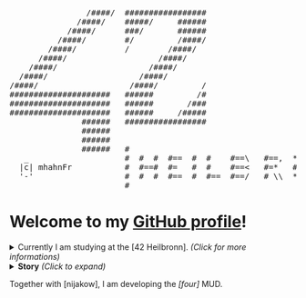 <pre>
                /####/  #################                                      
              /####/    #####/     ######                                      
            /####/      ###/       ######                                      
          /####/        #/         /####/                                      
        /####/          /        /####/                                        
      /####/                   /####/                                          
    /####/                   /####/                                            
  /####/                   /####/                                              
/####/                   /####/         /                                      
#####################   ######         /#                                      
#####################   ######       /###                                      
#####################   ######     /#####                                      
               ######   #################                                      
               ######                                                          
               ######                                                          
               ######   #                                                      
   _                    #  #  #  #==  #  #    #==\   #==,  *==*  #\\  #  #\\  #
  |c| mhahnFr           #  #==#  #=   #  #    #==<   #=*   #  #  # \\ #  # \\ #
  '-'                   #  #  #  #==  #  #==  #==/   # \\  *==*  #  \\#  #  \\#
                        #                                                      
</pre>
# Welcome to my [GitHub profile]!
<details><summary>Currently I am studying at the [42 Heilbronn]. <i>(Click for more informations)</i></summary>

## [42 Heilbronn]
The [42 Heilbronn] is a coding school with a completely new educational design.
There are no teachers, everyone is learning by everyone. This design, called
``peer learning``, challenges traditional education principles very
successfully. One can learn coding from scratch, but also people with a coding
background are welcomed.

### Final notes
Repositories that belong to projects of the [42 School] are preceeded by
``42cursus``. More informations about the [42 Heilbronn] can be found on their
website: [42heilbronn.de](https://www.42heilbronn.de/learncoderepeat)

You can contact me on [Slack] as well as on [Discord]. My 42 intra profile can
be found [here](https://profile.intra.42.fr/users/mhahn).

</details>

<details><summary><b>Story</b> <i>(Click to expand)</i></summary>

## Developer story
I started my journey of programming back in 2012, when I was 12 years old. I
started by reading a book about the [Java Programming Language]. After that, I
wrote a few projects in order to learn more about the main principles of
coding. After going through a second book, I wrote the [iSongs-RadioText]
project.

In 2015, I jumped on the Android platform and wrote a few apps,
including the [Rock-Paper-Scissors] app. Later, in 2016, I started
experimenting with OpenGL ES on Android. In addition to that project, I wrote
the [Shader IDE] to improve the workflow with the GLSL shaders. As I used the
Wavefront format for the 3D data for my app, I wrote the [Object Converter] in
2017, which converts the Wavefront 3D data in my own file format, called
**G**raphic**W**orld**O**bjects. Also in 2017, I wrote a small application to
automatically connect to my Android device, the [ADB Connector].

After having done all these projects, I made in 2018 an application to make
backups of my projects, the [Project Backupper]. Initially, it should simply
copy registered files to a specific location. As I was working in a virtual
machine, I had the problem that the guest was able to see the host's file
system, but the host could not see the guest's file system. To be still able to
copy the files, I added the possibility to use two instances of the
application, one inside of the VM, one on the host machine. The two instances
are communicating via the local network.

In 2019, I remade the [iSongs-RadioText] project, showing my capabilities of
coding in the [Java Programming language]. After finishing it, having made all
projects using the [Java Programming language], I decided to move on with
another language, the [Swift Programming language]. I started learning the
[Swift Programming language] already back in 2016, but my first project is from
2019, the [ADB Connector Mac]. This is a remake of the [ADB Connector], which
was written in a quick and dirty way.

In the second half of 2020, I started learning C++. But soon in the beginning
of 2021, I discovered the [42 School], and I decided to give the [42 Heilbronn]
a try. Having been selected after the [piscine], I became one of the first
students to discover the freshly opened [42 Heilbronn]. The language used in
their core [curriculum] is the C Programming language. Later on, other
programming languages are also used.

</details>

Together with [nijakow], I am developing the *[four]* MUD.

[iSongs-RadioText]: https://www.github.com/mhahnFr/iSongs-RadioText
[Rock-Paper-Scissors]: https://www.github.com/mhahnFr/RockPaperScissors
[Shader IDE]: https://www.github.com/mhahnFr/ShaderIDE
[Object Converter]: https://www.github.com/mhahnFr/Object_Converter
[ADB Connector]: https://www.github.com/mhahnFr/ADB_Connector
[Project Backupper]: https://www.github.com/mhahnFr/Project_Backupper
[Swift Programming language]: https://www.github.com/apple/swift
[ADB Connector Mac]: https://www.github.com/mhahnFr/ADB_Connector_Mac
[piscine]: https://www.42heilbronn.de/learncoderepeat
[curriculum]: https://www.42heilbronn.de/en/curriculum
[42 School]: https://www.github.com/42-School
[42 Heilbronn]: https://www.42heilbronn.de/learncoderepeat
[GitHub Profile]: https://www.github.com/mhahnFr
[Java Programming language]: https://www.github.com/openjdk
[Slack]: https://42born2code.slack.com/team/U024Z2NSVK7
[Discord]: https://www.discordapp.com/users/831935383997644870
